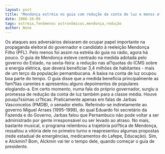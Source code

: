 ```yaml
---
layout: post
title: "Mendonça estréia no guia com redução da conta de luz e menos ataques"
date: 2006-10-09
tags: estreia,fenômenos astronômicos,mendonça,redução
author: None
---
```

Os ataques aos adversários deixaram de ocupar papel importante na propaganda eleitoral do governador e candidato à reeleição Mendonça Filho (PFL).
Pelo menos foi assim na estréia do guia no rádio, agora há pouco.
O guia de Mendonça esteve centrado na medida adotada pelo governo do Estado, na sexta-feira: a redução nas al?quotas do ICMS sobre a energia elétrica, que deverá beneficiar 3,4 milhões de habitantes - mais de um terço da população pernambucana.
A baixa na conta de luz ocupou boa parte do tempo. O guia disse que a medida beneficia principalmente as fam?lias carentes e apresentou alguns depoimentos de populares elogiando-a.
Em certo momento, numa fala do próprio governador, surgiu a promessa de redução da conta de luz também para a classe média.
Houve pouqu?ssimas cr?ticas. Praticamente apenas em falas de Jarbas Vasconcelos (PMDB), o senador eleito. 
Referindo-se indiretamente ao governo Miguel Arraes (1995-1998), do qual Eduardo foi secretário da Fazenda e do Governo, Jarbas falou que Pernambuco não pode voltar a ser administrado por gente irresponsável ou ser levado ao atraso.
No mais, bastante musical, o programa relembrou a trajetória pol?tica de Mendonça, ressaltou a vitória dele no primeiro turno e reapresentou algumas propostas (rede estadual de emergências, medicamentos do Lafepe, Educação).
Sim, e Alckmin? Bom, Alckmin vai ter o tempo dele, quando começar o guia de presidente. 